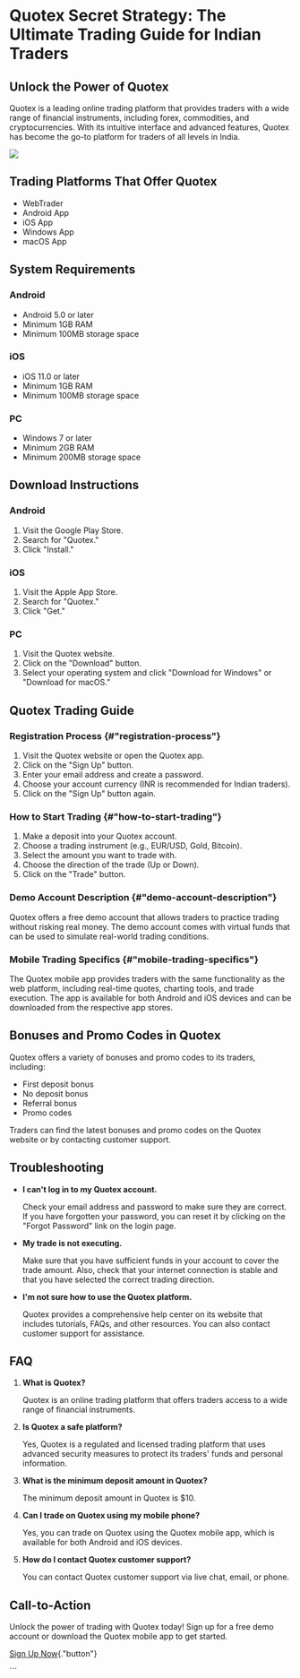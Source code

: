 # Quotex Secret Strategy: The Ultimate Trading Guide for Indian Traders

## Unlock the Power of Quotex

Quotex is a leading online trading platform that provides traders with a
wide range of financial instruments, including forex, commodities, and
cryptocurrencies. With its intuitive interface and advanced features,
Quotex has become the go-to platform for traders of all levels in India.

[![](https://static.quotex.io/files/4_en/300_250.jpg)](https://traff.sbs/brokerqxlid)

## Trading Platforms That Offer Quotex

-   WebTrader
-   Android App
-   iOS App
-   Windows App
-   macOS App

## System Requirements

### Android

-   Android 5.0 or later
-   Minimum 1GB RAM
-   Minimum 100MB storage space

### iOS

-   iOS 11.0 or later
-   Minimum 1GB RAM
-   Minimum 100MB storage space

### PC

-   Windows 7 or later
-   Minimum 2GB RAM
-   Minimum 200MB storage space

## Download Instructions

### Android

1.  Visit the Google Play Store.
2.  Search for "Quotex."
3.  Click "Install."

### iOS

1.  Visit the Apple App Store.
2.  Search for "Quotex."
3.  Click "Get."

### PC

1.  Visit the Quotex website.
2.  Click on the "Download" button.
3.  Select your operating system and click "Download for Windows"
    or "Download for macOS."

## Quotex Trading Guide

### Registration Process {#"registration-process"}

1.  Visit the Quotex website or open the Quotex app.
2.  Click on the "Sign Up" button.
3.  Enter your email address and create a password.
4.  Choose your account currency (INR is recommended for Indian
    traders).
5.  Click on the "Sign Up" button again.

### How to Start Trading {#"how-to-start-trading"}

1.  Make a deposit into your Quotex account.
2.  Choose a trading instrument (e.g., EUR/USD, Gold, Bitcoin).
3.  Select the amount you want to trade with.
4.  Choose the direction of the trade (Up or Down).
5.  Click on the "Trade" button.

### Demo Account Description {#"demo-account-description"}

Quotex offers a free demo account that allows traders to practice
trading without risking real money. The demo account comes with virtual
funds that can be used to simulate real-world trading conditions.

### Mobile Trading Specifics {#"mobile-trading-specifics"}

The Quotex mobile app provides traders with the same functionality as
the web platform, including real-time quotes, charting tools, and trade
execution. The app is available for both Android and iOS devices and can
be downloaded from the respective app stores.

## Bonuses and Promo Codes in Quotex

Quotex offers a variety of bonuses and promo codes to its traders,
including:

-   First deposit bonus
-   No deposit bonus
-   Referral bonus
-   Promo codes

Traders can find the latest bonuses and promo codes on the Quotex
website or by contacting customer support.

## Troubleshooting

-   **I can\'t log in to my Quotex account.**

    Check your email address and password to make sure they are correct.
    If you have forgotten your password, you can reset it by clicking on
    the "Forgot Password" link on the login page.

-   **My trade is not executing.**

    Make sure that you have sufficient funds in your account to cover
    the trade amount. Also, check that your internet connection is
    stable and that you have selected the correct trading direction.

-   **I\'m not sure how to use the Quotex platform.**

    Quotex provides a comprehensive help center on its website that
    includes tutorials, FAQs, and other resources. You can also contact
    customer support for assistance.

## FAQ

1.  **What is Quotex?**

    Quotex is an online trading platform that offers traders access to a
    wide range of financial instruments.

2.  **Is Quotex a safe platform?**

    Yes, Quotex is a regulated and licensed trading platform that uses
    advanced security measures to protect its traders\' funds and
    personal information.

3.  **What is the minimum deposit amount in Quotex?**

    The minimum deposit amount in Quotex is \$10.

4.  **Can I trade on Quotex using my mobile phone?**

    Yes, you can trade on Quotex using the Quotex mobile app, which is
    available for both Android and iOS devices.

5.  **How do I contact Quotex customer support?**

    You can contact Quotex customer support via live chat, email, or
    phone.

## Call-to-Action

Unlock the power of trading with Quotex today! Sign up for a free demo
account or download the Quotex mobile app to get started.

[Sign Up Now](\%22https://traff.sbs/brokerqxsignup\%22){."button"}

\`\`\`

